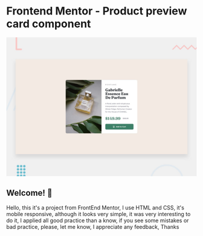 # Frontend Mentor - Product preview card component

![Design preview for the Product preview card component coding challenge](./design/desktop-preview.jpg)

## Welcome! 👋

Hello, this it's a project from FrontEnd Mentor, I use HTML and CSS, it's mobile responsive, although it looks very simple, it was very interesting to do it, I applied all good practice than a know, if you see some mistakes or bad practice, please, let me know, I appreciate any feedback, Thanks